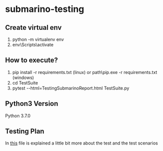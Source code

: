 # submarino-testing

## Create virtual env
1. python -m virtualenv env
2. env\Scripts\activate

## How to execute?
1. pip install -r requirements.txt (linux) or path\pip.exe -r requirements.txt (windows)
2. cd TestSuite 
3. pytest --html=TestingSubmarinoReport.html TestSuite.py

## Python3 Version
Python 3.7.0

## Testing Plan
In [this](https://github.com/wagnerlucas/submarino-testing/blob/master/Testing%20Plan%20-%20Submarino%20website.pdf) file is explained a little bit more about the test and the test scenarios


